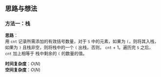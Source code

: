 ## 思路与想法
### 方法一：栈
**思路**：  
用 `cnt` 记录所需添加的有效括号数量，对于 `S` 中的元素，如果为 `(`，则将其入栈，如果为 `)` 且栈非空，则将栈中的一个 `(` 出栈，否则， `cnt` + 1。遍历完 `S` 之后，`cnt` 加上相等于
栈中剩余的 `(` 的数量的值。


**时间复杂度**：*O*(*N*)  
**空间复杂度**：*O*(*N*)
